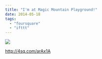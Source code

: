 ```yaml
---
title: "I'm at Magic Mountain Playground!"
date: 2014-05-18
tags: 
  - "foursquare"
  - "ifttt"
---
```


![](images/1n2iDPj)  
  
http://4sq.com/arAx1A
